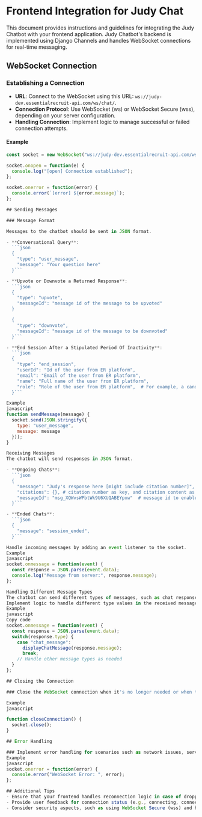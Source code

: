 # Frontend Integration for Judy Chat

This document provides instructions and guidelines for integrating the Judy Chatbot with your frontend application. Judy Chatbot's backend is implemented using Django Channels and handles WebSocket connections for real-time messaging.

## WebSocket Connection

### Establishing a Connection

- **URL**: Connect to the WebSocket using this URL: `ws://judy-dev.essentialrecruit-api.com/ws/chat/`.
- **Connection Protocol**: Use WebSocket (ws) or WebSocket Secure (wss), depending on your server configuration.
- **Handling Connection**: Implement logic to manage successful or failed connection attempts.

#### Example

```javascript
const socket = new WebSocket("ws://judy-dev.essentialrecruit-api.com/ws/chat/");

socket.onopen = function(e) {
  console.log("[open] Connection established");
};

socket.onerror = function(error) {
  console.error(`[error] ${error.message}`);
};

## Sending Messages

### Message Format

Messages to the chatbot should be sent in JSON format.

- **Conversational Query**:
  ```json
  {
    "type": "user_message",
    "message": "Your question here"
  }```

- **Upvote or Downvote a Returned Response**:
  ```json
  {
    "type": "upvote",
    "messageId": "message id of the message to be upvoted"
  }

  {
    "type": "downvote",
    "messageId": "message id of the message to be downvoted"
  }```

- **End Session After a Stipulated Period Of Inactivity**:
  ```json
  {
    "type": "end_session",
    "userId": "Id of the user from ER platform",
    "email": "Email of the user from ER platform",
    "name": "Full name of the user from ER platform",
    "role": "Role of the user from ER platform",  # For example, a candidate or a recruiter
  }```

Example
javascript
function sendMessage(message) {
  socket.send(JSON.stringify({
    type: "user_message",
    message: message
  }));
}

Receiving Messages
The chatbot will send responses in JSON format.

- **Ongoing Chats**:
  ```json
  {
    "message": "Judy's response here [might include citation number]",
    "citations": {}, # citation number as key, and citation content as value
    "messageId": "msg_XQWvsWPbtWk9U6XUQABEYpxw"  # message id to enable upvoting or downvoting
  }```

- **Ended Chats**:
  ```json
  {
    "message": "session_ended",
  }```

Handle incoming messages by adding an event listener to the socket.
Example
javascript
socket.onmessage = function(event) {
  const response = JSON.parse(event.data);
  console.log("Message from server:", response.message);
};

Handling Different Message Types
The chatbot can send different types of messages, such as chat responses, session end confirmations, etc.
Implement logic to handle different type values in the received messages.
Example
javascript
Copy code
socket.onmessage = function(event) {
  const response = JSON.parse(event.data);
  switch(response.type) {
    case "chat_message":
      displayChatMessage(response.message);
      break;
    // Handle other message types as needed
  }
};

## Closing the Connection

### Close the WebSocket connection when it's no longer needed or when the user leaves the chat interface.

Example
javascript

function closeConnection() {
  socket.close();
}

## Error Handling

### Implement error handling for scenarios such as network issues, server downtime, or JSON parsing errors.
Example
javascript
socket.onerror = function(error) {
  console.error("WebSocket Error: ", error);
};

## Additional Tips
- Ensure that your frontend handles reconnection logic in case of dropped connections.
- Provide user feedback for connection status (e.g., connecting, connected, disconnected).
- Consider security aspects, such as using WebSocket Secure (wss) and handling authentication tokens if necessary.

